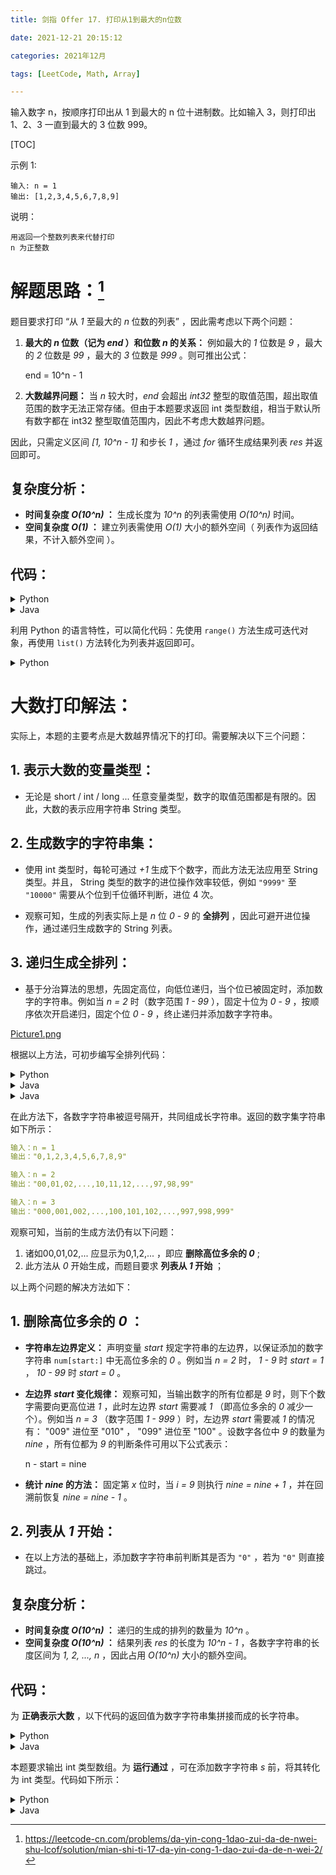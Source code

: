 ```yaml
---
title: 剑指 Offer 17. 打印从1到最大的n位数

date: 2021-12-21 20:15:12  

categories: 2021年12月

tags: [LeetCode, Math, Array]

---
```


输入数字 n，按顺序打印出从 1 到最大的 n 位十进制数。比如输入 3，则打印出 1、2、3 一直到最大的 3 位数 999。

<!-- more -->

[TOC]



示例 1:

    输入: n = 1
    输出: [1,2,3,4,5,6,7,8,9]


说明：
    
    用返回一个整数列表来代替打印
    n 为正整数

# 解题思路：[^1]

题目要求打印 “从 *1* 至最大的 *n* 位数的列表” ，因此需考虑以下两个问题：

1. **最大的 *n* 位数（记为 *end* ）和位数 *n* 的关系：** 例如最大的 *1* 位数是 *9* ，最大的 *2* 位数是 *99* ，最大的 *3* 位数是 *999* 。则可推出公式：


    end = 10^n - 1


2. **大数越界问题：** 当 *n* 较大时，*end* 会超出 *int32* 整型的取值范围，超出取值范围的数字无法正常存储。但由于本题要求返回 int 类型数组，相当于默认所有数字都在 int32 整型取值范围内，因此不考虑大数越界问题。

因此，只需定义区间 *[1, 10^n - 1]* 和步长 *1* ，通过 *for* 循环生成结果列表 *res* 并返回即可。

## 复杂度分析：

- **时间复杂度 *O(10^n)* ：** 生成长度为 *10^n* 的列表需使用 *O(10^n)* 时间。
- **空间复杂度 *O(1)* ：** 建立列表需使用 *O(1)* 大小的额外空间（ 列表作为返回结果，不计入额外空间 ）。

## 代码：

<details>
    <summary>Python</summary>
    
```Python []
class Solution:
    def printNumbers(self, n: int) -> List[int]:
        res = []
        for i in range(1, 10 ** n):
            res.append(i)
        return res
```
</details>
<details>
    <summary>Java</summary>
 
```Java []
class Solution {
    public int[] printNumbers(int n) {
        int end = (int)Math.pow(10, n) - 1;
        int[] res = new int[end];
        for(int i = 0; i < end; i++)
            res[i] = i + 1;
        return res;
    }
}
```
</details>

利用 Python 的语言特性，可以简化代码：先使用 `range()` 方法生成可迭代对象，再使用 `list()` 方法转化为列表并返回即可。

<details>
    <summary>Python</summary>
    
```Python
class Solution:
    def printNumbers(self, n: int) -> List[int]:
        return list(range(1, 10 ** n))
```

</details>

# 大数打印解法：

实际上，本题的主要考点是大数越界情况下的打印。需要解决以下三个问题：

## 1. 表示大数的变量类型：

- 无论是 short / int / long ... 任意变量类型，数字的取值范围都是有限的。因此，大数的表示应用字符串 String 类型。

## 2. 生成数字的字符串集：

- 使用 int 类型时，每轮可通过 *+1* 生成下个数字，而此方法无法应用至 String 类型。并且， String 类型的数字的进位操作效率较低，例如 `"9999"` 至 `"10000"` 需要从个位到千位循环判断，进位 4 次。

- 观察可知，生成的列表实际上是 *n* 位 *0* - *9* 的 **全排列** ，因此可避开进位操作，通过递归生成数字的 String 列表。

## 3. 递归生成全排列：

- 基于分治算法的思想，先固定高位，向低位递归，当个位已被固定时，添加数字的字符串。例如当 *n = 2* 时（数字范围 *1 - 99* ），固定十位为 *0* - *9* ，按顺序依次开启递归，固定个位 *0* - *9* ，终止递归并添加数字字符串。

[Picture1.png](https://pic.leetcode-cn.com/83f4b5930ddc1d42b05c724ea2950ee7f00427b11150c86b45bd88405f8c7c87-Picture1.png)

根据以上方法，可初步编写全排列代码：
<details>
    <summary>Python</summary>
 
```Python []
class Solution:
    def printNumbers(self, n: int) -> [int]:
        def dfs(x):
            if x == n: # 终止条件：已固定完所有位
                res.append(''.join(num)) # 拼接 num 并添加至 res 尾部
                return
            for i in range(10): # 遍历 0 - 9
                num[x] = str(i) # 固定第 x 位为 i
                dfs(x + 1) # 开启固定第 x + 1 位
        
        num = ['0'] * n # 起始数字定义为 n 个 0 组成的字符列表
        res = [] # 数字字符串列表
        dfs(0) # 开启全排列递归
        return ','.join(res)  # 拼接所有数字字符串，使用逗号隔开，并返回
```

</details>
<details>
    <summary>Java</summary>
 </details>
<details>
    <summary>Java</summary>
 
```Java []
class Solution {
    StringBuilder res;
    int count = 0, n;
    char[] num, loop = {'0', '1', '2', '3', '4', '5', '6', '7', '8', '9'};
    public String printNumbers(int n) {
        this.n = n;
        res = new StringBuilder(); // 数字字符串集
        num = new char[n]; // 定义长度为 n 的字符列表
        dfs(0); // 开启全排列递归
        res.deleteCharAt(res.length() - 1); // 删除最后多余的逗号
        return res.toString(); // 转化为字符串并返回
    }
    void dfs(int x) {
        if(x == n) { // 终止条件：已固定完所有位
            res.append(String.valueOf(num) + ","); // 拼接 num 并添加至 res 尾部，使用逗号隔开
            return;
        }
        for(char i : loop) { // 遍历 ‘0‘ - ’9‘
            num[x] = i; // 固定第 x 位为 i
            dfs(x + 1); // 开启固定第 x + 1 位
        }
    }
}
```

</details>

在此方法下，各数字字符串被逗号隔开，共同组成长字符串。返回的数字集字符串如下所示：

```yaml
输入：n = 1
输出："0,1,2,3,4,5,6,7,8,9"

输入：n = 2
输出："00,01,02,...,10,11,12,...,97,98,99"

输入：n = 3
输出："000,001,002,...,100,101,102,...,997,998,999"
```

观察可知，当前的生成方法仍有以下问题：

1. 诸如00,01,02,...  应显示为0,1,2,... ，即应 **删除高位多余的 *0*** ;
2. 此方法从 *0* 开始生成，而题目要求 **列表从 *1* 开始** ；

以上两个问题的解决方法如下：

## 1. 删除高位多余的 *0* ：


- **字符串左边界定义：** 声明变量 *start* 规定字符串的左边界，以保证添加的数字字符串 `num[start:]` 中无高位多余的 *0* 。例如当 *n = 2* 时， *1 - 9* 时 *start = 1* ， *10 - 99* 时 *start = 0* 。

- **左边界 *start* 变化规律：** 观察可知，当输出数字的所有位都是 *9* 时，则下个数字需要向更高位进 *1* ，此时左边界 *start* 需要减 *1* （即高位多余的 *0* 减少一个）。例如当 *n = 3* （数字范围 *1 - 999* ）时，左边界 *start* 需要减 *1* 的情况有： "009" 进位至 "010" ， "099" 进位至 "100" 。设数字各位中 *9* 的数量为 *nine* ，所有位都为 *9* 的判断条件可用以下公式表示：


    n - start = nine


- **统计 *nine* 的方法：** 固定第 *x* 位时，当 *i = 9* 则执行 *nine = nine + 1* ，并在回溯前恢复 *nine = nine - 1* 。

## 2. 列表从 *1* 开始：

- 在以上方法的基础上，添加数字字符串前判断其是否为 `"0"` ，若为 `"0"` 则直接跳过。

## 复杂度分析：

- **时间复杂度 *O(10^n)* ：** 递归的生成的排列的数量为 *10^n* 。
- **空间复杂度 *O(10^n)* ：** 结果列表 *res* 的长度为 *10^n - 1* ，各数字字符串的长度区间为 *1, 2, ..., n* ，因此占用 *O(10^n)* 大小的额外空间。

## 代码：

为 **正确表示大数** ，以下代码的返回值为数字字符串集拼接而成的长字符串。

<details>
    <summary>Python</summary>
 
```Python []
class Solution:
    def printNumbers(self, n: int) -> [int]:
        def dfs(x):
            if x == n:
                s = ''.join(num[self.start:])
                if s != '0': res.append(s)
                if n - self.start == self.nine: self.start -= 1
                return
            for i in range(10):
                if i == 9: self.nine += 1
                num[x] = str(i)
                dfs(x + 1)
            self.nine -= 1
        
        num, res = ['0'] * n, []
        self.nine = 0
        self.start = n - 1
        dfs(0)
        return ','.join(res)
```
</details>
<details>
    <summary>Java</summary>
 
```Java []
class Solution {
    StringBuilder res;
    int nine = 0, count = 0, start, n;
    char[] num, loop = {'0', '1', '2', '3', '4', '5', '6', '7', '8', '9'};
    public String printNumbers(int n) {
        this.n = n;
        res = new StringBuilder();
        num = new char[n];
        start = n - 1;
        dfs(0);
        res.deleteCharAt(res.length() - 1);
        return res.toString();
    }
    void dfs(int x) {
        if(x == n) {
            String s = String.valueOf(num).substring(start);
            if(!s.equals("0")) res.append(s + ",");
            if(n - start == nine) start--;
            return;
        }
        for(char i : loop) {
            if(i == '9') nine++;
            num[x] = i;
            dfs(x + 1);
        }
        nine--;
    }
}
```

</details>

本题要求输出 int 类型数组。为 **运行通过** ，可在添加数字字符串 *s* 前，将其转化为 int 类型。代码如下所示：

<details>
    <summary>Python</summary>
 
```Python []
class Solution:
    def printNumbers(self, n: int) -> [int]:
        def dfs(x):
            if x == n:
                s = ''.join(num[self.start:])
                if s != '0': res.append(int(s))
                if n - self.start == self.nine: self.start -= 1
                return
            for i in range(10):
                if i == 9: self.nine += 1
                num[x] = str(i)
                dfs(x + 1)
            self.nine -= 1
        
        num, res = ['0'] * n, []
        self.nine = 0
        self.start = n - 1
        dfs(0)
        return res
```
</details>
<details>
    <summary>Java</summary>
 
```Java []
class Solution {
    int[] res;
    int nine = 0, count = 0, start, n;
    char[] num, loop = {'0', '1', '2', '3', '4', '5', '6', '7', '8', '9'};
    public int[] printNumbers(int n) {
        this.n = n;
        res = new int[(int)Math.pow(10, n) - 1];
        num = new char[n];
        start = n - 1;
        dfs(0);
        return res;
    }
    void dfs(int x) {
        if(x == n) {
            String s = String.valueOf(num).substring(start);
            if(!s.equals("0")) res[count++] = Integer.parseInt(s);
            if(n - start == nine) start--;
            return;
        }
        for(char i : loop) {
            if(i == '9') nine++;
            num[x] = i;
            dfs(x + 1);
        }
        nine--;
    }
}
```

</details>

[^1]: https://leetcode-cn.com/problems/da-yin-cong-1dao-zui-da-de-nwei-shu-lcof/solution/mian-shi-ti-17-da-yin-cong-1-dao-zui-da-de-n-wei-2/